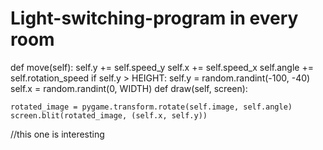 # Light-switching-program in every room
def move(self):
    self.y += self.speed_y
    self.x += self.speed_x
    self.angle += self.rotation_speed
    if self.y > HEIGHT:
        self.y = random.randint(-100, -40)
        self.x = random.randint(0, WIDTH)
def draw(self, screen):

    rotated_image = pygame.transform.rotate(self.image, self.angle)
    screen.blit(rotated_image, (self.x, self.y))
//this one is interesting
